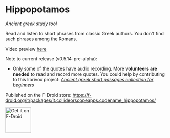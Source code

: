 # Hippopotamos

*Ancient greek study tool*

Read and listen to short phrases from classic Greek authors. You don't find such phrases among the Romans.

Video preview [here](https://youtu.be/E-xyT1h9bJU)

Note to current release (v0.5.14-pre-alpha):
* Only some of the quotes have audio recording. More __volunteers are needed__ to read and record more quotes. You could help by contributing to this librivox project: *[Ancient greek short passages collection for beginners](https://forum.librivox.org/viewtopic.php?f=1&t=77615)*

Published on the F-Droid store: https://f-droid.org/it/packages/it.collideorscopeapps.codename_hippopotamos/

[<img src="https://fdroid.gitlab.io/artwork/badge/get-it-on.png"
    alt="Get it on F-Droid"
    height="80">](https://f-droid.org/it/packages/it.collideorscopeapps.codename_hippopotamos/)

